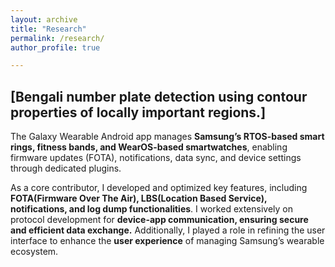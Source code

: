 ```yaml
---
layout: archive
title: "Research"
permalink: /research/
author_profile: true

---
```


## [Bengali number plate detection using contour properties of locally important regions.]
The Galaxy Wearable Android app manages **Samsung’s RTOS-based smart rings, fitness bands, and WearOS-based smartwatches**, enabling firmware updates (FOTA), notifications, data sync, and device settings through dedicated plugins.

As a core contributor, I developed and optimized key features, including **FOTA(Firmware Over The Air), LBS(Location Based Service), notifications, and log dump functionalities**. I worked extensively on protocol development for **device-app communication, ensuring secure and efficient data exchange.** Additionally, I played a role in refining the user interface to enhance the **user experience** of managing Samsung’s wearable ecosystem.

